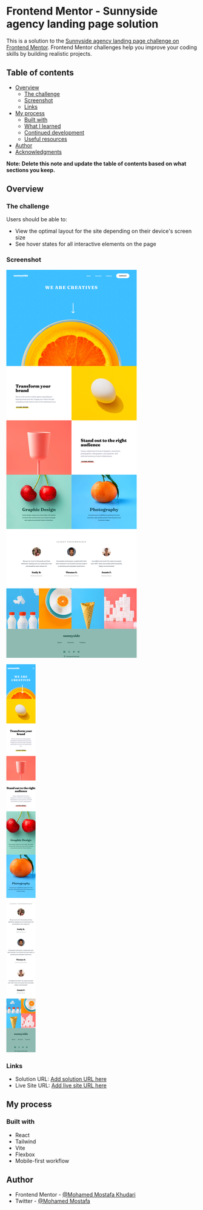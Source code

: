 # Frontend Mentor - Sunnyside agency landing page solution

This is a solution to the [Sunnyside agency landing page challenge on Frontend Mentor](https://www.frontendmentor.io/challenges/sunnyside-agency-landing-page-7yVs3B6ef). Frontend Mentor challenges help you improve your coding skills by building realistic projects.

## Table of contents

- [Overview](#overview)
  - [The challenge](#the-challenge)
  - [Screenshot](#screenshot)
  - [Links](#links)
- [My process](#my-process)
  - [Built with](#built-with)
  - [What I learned](#what-i-learned)
  - [Continued development](#continued-development)
  - [Useful resources](#useful-resources)
- [Author](#author)
- [Acknowledgments](#acknowledgments)

**Note: Delete this note and update the table of contents based on what sections you keep.**

## Overview

### The challenge

Users should be able to:

- View the optimal layout for the site depending on their device's screen size
- See hover states for all interactive elements on the page

### Screenshot

![](./src/assets/screenshotDesktop.png)

![](./src/assets/screenshotMobile.png)

### Links

- Solution URL: [Add solution URL here](https://your-solution-url.com)
- Live Site URL: [Add live site URL here](https://mohamedmostafakhudari.github.io/advice-generator-app-frontendmentor/)

## My process

### Built with

- React
- Tailwind
- Vite
- Flexbox
- Mobile-first workflow

## Author

- Frontend Mentor - [@Mohamed Mostafa Khudari](https://www.frontendmentor.io/profile/cheng-moo)
- Twitter - [@Mohamed Mostafa](https://twitter.com/MohamedM_ostafa)
